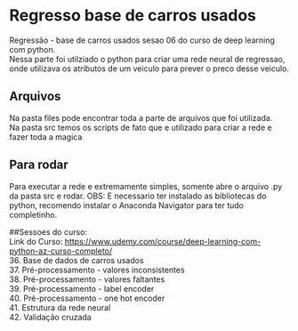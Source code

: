 # Regresso base de carros usados
Regressão - base de carros usados sesao 06 do curso de deep learning com python.<br>
Nessa parte foi utilziado o python para criar uma rede neural de regressao, onde utilizava os atributos de um veiculo para prever o preco desse veiculo.

## Arquivos
Na pasta files pode encontrar toda a parte de arquivos que foi utilizada.<br>
Na pasta src temos os scripts de fato que e utilizado para criar a rede e fazer toda a magica

## Para rodar
Para executar a rede e extremamente simples, somente abre o arquivo .py da pasta src e rodar.
OBS: E necessario ter instalado as bibliotecas do python, recomendo instalar o Anaconda Navigator para ter tudo completinho.

##Sessoes do curso:<br>
Link do Curso: https://www.udemy.com/course/deep-learning-com-python-az-curso-completo/ <br>
36. Base de dados de carros usados<br>
37. Pré-processamento - valores inconsistentes<br>
38. Pré-processamento - valores faltantes<br>
39. Pré-processamento - label encoder<br>
40. Pré-processamento - one hot encoder<br>
41. Estrutura da rede neural<br>
42. Validação cruzada<br>
